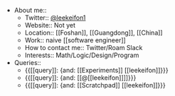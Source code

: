 - About me::
    - Twitter:: [@leekeifon1](https://twitter.com/leekeifon1)
    - Website:: Not yet
    - Location:: [[Foshan]], [[Guangdong]], [[China]]
    - Work:: naive [[software engineer]]
    - How to contact me:: Twitter/Roam Slack
    - Interests:: Math/Logic/Design/Program
- Queries::
    - {{[[query]]: {and: [[Experiments]] [[leekeifon]]}}}
    - {{[[query]]: {and: [[@[[leekeifon]]]]}}}
    - {{[[query]]: {and: [[Scratchpad]] [[leekeifon]]}}}
